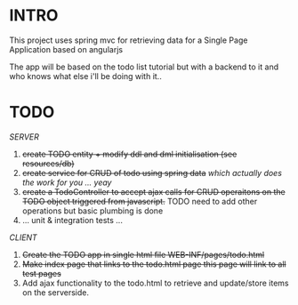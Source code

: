 INTRO
======
This project uses spring mvc for retrieving data
for a Single Page Application based on angularjs

The app will be based on the todo list tutorial but with a backend to it and
who knows what else i'll be doing with it..


TODO
=====
*SERVER*

1. ~~create TODO entity + modify ddl and dml initialisation (see resources/db)~~
2. ~~create service for CRUD of todo using spring data~~
*which actually does the work for you ... yeay*
3. ~~create a TodoController to accept ajax calls for CRUD operaitons on the TODO object
triggered from javascript.~~ TODO need to add other operations but basic plumbing is done
4. ... unit & integration tests ...

*CLIENT*

1. ~~Create the TODO app in single html file WEB-INF/pages/todo.html~~
2. ~~Make index page that links to the todo.html page this page will link to all test pages~~
3. Add ajax functionality to the todo.html to retrieve and update/store items on the serverside.
